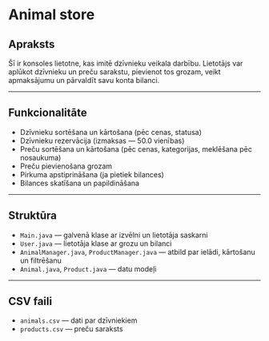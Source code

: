 # Animal store

## Apraksts

Šī ir konsoles lietotne, kas imitē dzīvnieku veikala darbību. Lietotājs var aplūkot dzīvnieku un preču sarakstu, pievienot tos grozam, veikt apmaksājumu un pārvaldīt savu konta bilanci.

---

## Funkcionalitāte

* Dzīvnieku sortēšana un kārtošana (pēc cenas, statusa)
* Dzīvnieku rezervācija (izmaksas — 50.0 vienības)
* Preču sortēšana un kārtošana (pēc cenas, kategorijas, meklēšana pēc nosaukuma)
* Preču pievienošana grozam
* Pirkuma apstiprināšana (ja pietiek bilances)
* Bilances skatīšana un papildināšana

---


## Struktūra

* `Main.java` — galvenā klase ar izvēlni un lietotāja saskarni
* `User.java` — lietotāja klase ar grozu un bilanci
* `AnimalManager.java`, `ProductManager.java` — atbild par ielādi, kārtošanu un filtrēšanu
* `Animal.java`, `Product.java` — datu modeļi

---

## CSV faili
 * `animals.csv` — dati par dzīvniekiem
  * `products.csv` — preču saraksts


